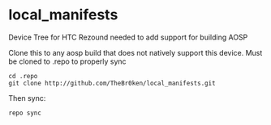 local_manifests
===============

Device Tree for HTC Rezound needed to add support for building AOSP

Clone this to any aosp build that does not natively support this device. Must be cloned to .repo to properly sync

    cd .repo
    git clone http://github.com/TheBr0ken/local_manifests.git
    
Then sync:

    repo sync


    
